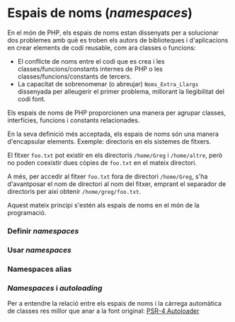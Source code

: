 # Espais de noms (_namespaces_)

En el món de PHP, els espais de noms estan dissenyats per a solucionar dos problemes amb què es troben els autors de biblioteques i d'aplicacions en crear elements de codi reusable, com ara classes o funcions:

* El conflicte de noms entre el codi que es crea i les classes/funcions/constants internes de PHP o les classes/funcions/constants de tercers.
* La capacitat de sobrenomenar (o abreujar) `Noms_Extra_Llargs` dissenyada per alleugerir el primer problema, millorant la llegibilitat del codi font.

Els espais de noms de PHP proporcionen una manera per agrupar classes, interfícies, funcions i constants relacionades. 

En la seva definició més acceptada, els espais de noms són una manera d'encapsular elements.
Exemple: directoris en els sistemes de fitxers.

El fitxer `foo.txt` pot existir en els directoris `/home/Greg` i `/home/altre`, però no poden coexistir dues còpies de `foo.txt` en el mateix directori.

A més, per accedir al fitxer `foo.txt` fora de directori `/home/Greg`, s'ha d'avantposar el nom de directori al nom del fitxer, emprant el separador de directoris per així obtenir `/home/greg/foo.txt`. 

Aquest mateix principi s'estén als espais de noms en el món de la programació.

### Definir _namespaces_

### Usar _namespaces_

### Namespaces alias

### _Namespaces_ i _autoloading_

Per a entendre la relació entre els espais de noms i la càrrega automàtica de classes res millor que anar a la font original: [PSR-4 Autoloader](https://www.php-fig.org/psr/psr-4/)

